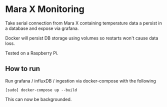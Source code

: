 # Mara X Monitoring

Take serial connection from Mara X containing temperature data a persist in a database and expose via grafana.

Docker will persist DB storage using volumes so restarts won't cause data loss.

Tested on a Raspberry Pi.

## How to run

Run grafana / influxDB / ingestion via docker-compose with the following

```shell
[sudo] docker-compose up --build
```

This can now be backgrounded.
